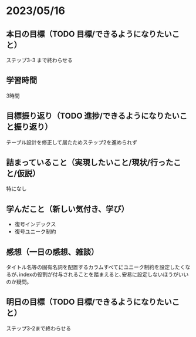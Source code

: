 # 2023/05/16
## 本日の目標（TODO 目標/できるようになりたいこと）
ステップ3-3 まで終わらせる
## 学習時間
3時間
## 目標振り返り（TODO 進捗/できるようになりたいこと振り返り）
テーブル設計を修正して居たためステップ2を進められず
## 詰まっていること（実現したいこと/現状/行ったこと/仮説）
特になし
## 学んだこと（新しい気付き、学び）
- 復号インデックス
- 復号ユニーク制約
## 感想（一日の感想、雑談）
タイトル名等の固有名詞を配置するカラムすべてにユニーク制約を設定したくなるが､indexの役割が付与されることを踏まえると､安易に設定しないほうがいいのか疑問｡
## 明日の目標（TODO 目標/できるようになりたいこと）
ステップ3-2まで終わらせる